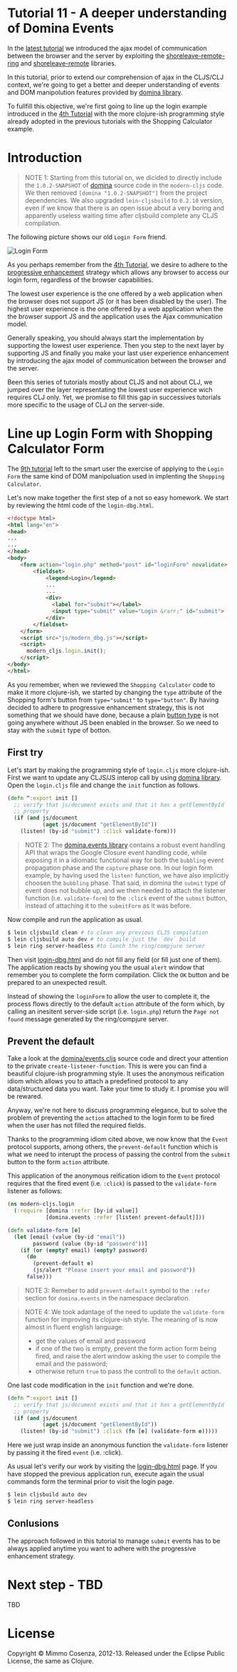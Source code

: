 # Tutorial 11 - A deeper understanding of Domina Events

In the [latest tutorial][1] we introduced the ajax model of
communication between the browser and the server by exploiting the
[shoreleave-remote-ring][2] and [shoreleave-remote][3] libraries.

In this tutorial, prior to extend our comprehension of ajax in the
CLJS/CLJ context, we're going to get a better and deeper understanding
of events and DOM manipolution features provided by
[domina library][4].

To fullfill this objective, we're first going to line up the login
example introduced in the [4th Tutorial][5] with the more clojure-ish
programming style already adopted in the previous tutorials with the
Shopping Calculator example.

# Introduction

> NOTE 1: Starting from this tutorial on, we dicided to directly
> include the `1.0.2-SNAPSHOT` of [domina][4] source code in the
> `modern-cljs` code. We then removed `[domina "1.0.2-SNAPSHOT"]` from
> the project dependencies. We also upgraded `lein-cljsbuild` to
> `0.2.10` version, even if we know that there is an open issue about
> a very boring and apparently useless waiting time after cljsbuild
> complete any CLJS compilation.

The following picture shows our old `Login Form` friend.

![Login Form][6]

As you perhaps remember from the [4th Tutorial][5], we desire to
adhere to the [progressive enhancement][7] strategy which allows any
browser to access our login form, regardless of the browser
capabilities.

The lowest user experience is the one offered by a web application
when the browser does not support JS (or it has been disabled by the
user). The highest user experience is the one offered by a web
application when the the browser support JS and the application uses
the Ajax communication model.

Generally speaking, you should always start the implementation by
supporting the lowest user experience. Then you step to the next layer
by supporting JS and finally you make your last user experience enhancement by
introducing the ajax model of communication between the browser and the server.

Been this series of tutorials mostly about CLJS and not about CLJ, we
jumped over the layer representating the lowest user experience wich
requires CLJ only. Yet, we promise to fill this gap in successives
tutorials more specific to the usage of CLJ on the server-side.

# Line up Login Form with Shopping Calculator Form

The [9th tutorial][8] left to the smart user the exercise of applying
to the `Login Form` the same kind of DOM manipoluation used in
implenting the `Shopping Calculator`.

Let's now make together the first step of a not so easy homework. We
start by reviewing the html code of the `login-dbg.html`.

```html
<!doctype html>
<html lang="en">
<head>
...
...
</head>
<body>
    <form action="login.php" method="post" id="loginForm" novalidate>
        <fieldset>
            <legend>Login</legend>
            ...
            ...
            <div>
              <label for="submit"></label>
              <input type="submit" value="Login &rarr;" id="submit">
            </div>
        </fieldset>
    </form>
    <script src="js/modern_dbg.js"></script>
    <script>
      modern_cljs.login.init();
    </script>
</body>
</html>
```

As you remember, when we reviewed the `Shopping Calculator` code to
make it more clojure-ish, we started by changing the `type` attribute
of the Shopping form's button from `type="submit"` to
`type="button"`. By having decided to adhere to progressive
enhancement strategy, this is not something that we should have done,
because a plain [button type][9] is not going anywhere without JS been
enabled in the browser. So we need to stay with the `submit` type of
botton.

## First try

Let's start by making the programming style of `login.cljs` more
clojure-ish. First we want to update any CLJS/JS interop call by using
[domina library][4]. Open the `login.cljs` file and change the `init`
function as follows.

```clojure
(defn ^:export init []
  ;; verify that js/document exists and that it has a getElementById
  ;; property
  (if (and js/document
           (aget js/document "getElementById"))
    (listen! (by-id "submit") :click validate-form)))
```

> NOTE 2: The [domina.events library][11] contains a robust event
> handling API that wraps the Google Closure event handling code, while
> exposing it in a idiomatic functional way for both the `bubbling`
> event propagation phase and the `capture` phase one.  In our login
> form example, by having used the `listen!` function, we have also
> implicitly choosen the `bubbling` phase. That said, in domina the
> `submit` type of event does not bubble up, and we then needed to
> attach the listener function (i.e. `validate-form`) to the `:click`
> event of the `submit` button, instead of attaching it to the
> `submitForm` as it was before.

Now compile and run the application as usual.

```bash
$ lein cljsbuild clean # to clean any previous CLJS compilation
$ lein cljsbuild auto dev # to compile just the `dev` build
$ lein ring server-headless #to lunch the ring/compjure server
```

Then visit [login-dbg.html][12] and do not fill any field (or fill
just one of them). The application reacts by showing you the usual
`alert` window that remember you to complete the form
compilation. Click the `OK` button and be prepared to an unexpected
result. 

Instead of showing the `loginForm` to allow the user to complete it,
the process flows directly to the default `action` attribute of the
form which, by calling an inesitent server-side script
(i.e. `login.php`) return the `Page not found` message generated by
the ring/compjure server.

## Prevent the default

Take a look at the [domina/events.cljs][13] source code and direct
your attention to the private `create-listener-function`. This is were
you can find a beautiful clojure-ish programming style.  It uses the
anonymous reification idiom which allows you to attach a predefined
protocol to any data/structured data you want. Take your time to study
it. I promise you will be rewared.

Anyway, we're not here to discuss programming elegance, but to solve
the problem of preventing the `action` attached to the login form to
be fired when the user has not filled the required fields. 

Thanks to the programming idiom cited above, we now know that the
`Event` protocol supports, among others, the `prevent-default`
function which is what we need to interupt the process of passing the
control from the `submit` button to the form `action` attribute. 

This application of the anonymous reification idiom to the `Event`
protocol requires that the fired event (i.e. `:click`) is passed to
the `validate-form` listener as follows:

```clojure
(ns modern-cljs.login
  (:require [domina :refer [by-id value]]
            [domina.events :refer [listen! prevent-default]]))

(defn validate-form [e]
  (let [email (value (by-id "email"))
        password (value (by-id "password"))]
    (if (or (empty? email) (empty? password)
      (do 
        (prevent-default e)
        (js/alert "Please insert your email and password"))
      false)))
```

> NOTE 3: Remeber to add `prevent-default` symbol to the `:refer`
> section for `domina.events` in the namespace declaration.

> NOTE 4: We took adantage of the need to update the `validate-form`
> function for improving its clojure-ish style. The meaning of is now
> almost in fluent english language:
> 
> * get the values of email and password
> * if one of the two is empty, prevent the form action form being
>   fired, and raise the alert window asking the user to compile the
>   email and the password;
> * otherwise return `true` to pass the controll to the `default`
>   action.

One last code modification in the `init` function and we're done.

```clojure
(defn ^:export init []
  ;; verify that js/document exists and that it has a getElementById
  ;; property
  (if (and js/document
           (aget js/document "getElementById"))
    (listen! (by-id "submit") :click (fn [e] (validate-form e)))))
```

Here we just wrap inside an anonymous function the `validate-form` listener by passing it the fired `event` (i.e. :click).

As usual let's verify our work by visiting the [login-dbg.html][12]
page. If you have stopped the previous application run, execute again the
usual commands form the terminal prior to visit the login page.

```bash
$ lein cljsbuild auto dev
$ lein ring server-headless
```

## Conlusions

The approach followed in this tutorial to manage `submit` events has
to be always applied anytime you want to adhere with the progressive
enhancement strategy. 

# Next step - TBD

TBD

# License

Copyright © Mimmo Cosenza, 2012-13. Released under the Eclipse Public
License, the same as Clojure.

[1]: https://github.com/magomimmo/modern-cljs/blob/master/doc/tutorial-10.md
[2]: https://github.com/shoreleave/shoreleave-remote-ring
[3]: https://github.com/shoreleave/shoreleave-remote#shoreleave
[4]: https://github.com/levand/domina
[5]: https://github.com/magomimmo/modern-cljs/blob/master/doc/tutorial-04.md
[6]: https://raw.github.com/magomimmo/modern-cljs/master/doc/images/login-form.png
[7]: http://en.wikipedia.org/wiki/Progressive_enhancement
[8]: https://github.com/magomimmo/modern-cljs/blob/master/doc/tutorial-09.md
[9]: http://stackoverflow.com/questions/290215/difference-between-input-type-button-and-input-type-submit
[10]: https://developers.google.com/closure/library/
[11]: https://github.com/levand/domina#event-handling
[12]: http://localhost:3000/login-dbg.html
[13]: https://github.com/levand/domina/blob/master/src/cljs/domina/events.cljs


